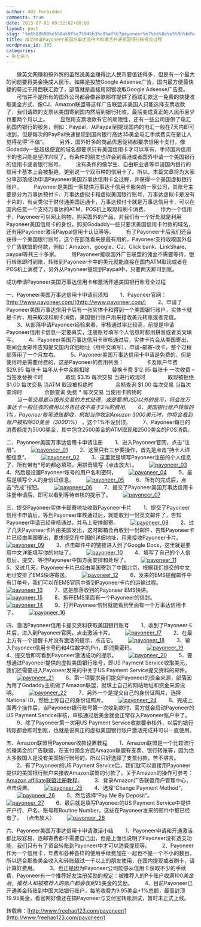 ```yaml
---
author: 403 Forbidden
comments: true
date: 2013-07-01 09:32:02+00:00
layout: post
slug: '%e6%88%90%e5%8a%9f%e7%94%b3%e8%af%b7payoneer%e7%be%8e%e5%9b%bd%e4%b8%87%e4%ba%8b%e8%be%be%e4%bf%a1%e7%94%a8%e5%8d%a1%e5%92%8c%e6%bf%80%e6%b4%bb%e5%bc%80%e9%80%9a%e7%be%8e%e5%9b%bd%e9%93%b6%e8%a1%8c'
title: 成功申请Payoneer美国万事达信用卡和激活开通美国银行账号全过程
wordpress_id: 305
categories:
- 杂七杂八
---
```

　　做英文网赚和搞外贸的虽然说美金赚得比人民币要值钱得多，但是有一个最大的问题要将美金换成人民币。如果是投放Google Adsense广告，国内最方便最快捷的莫过于用西联汇款了，部落就是直接用网银收取Google Adsense广告费。
　　可惜并不是所有的国外公司都会像谷歌那样提供了西联汇款这一免费的快捷收取美金方式，像CJ、Amazon联盟等这样广告联盟非美国人只能选择支票收款了，我们请款的支票从美国寄到国内然后到银行托收，最后变成真正的人民币至少也要两个月以上。
　　显然用支票收款有它的局限性，还有一些公司提供了电汇到国内银行的服务，例如：Paypal，从Paypal到提现国内的电汇一般在7天内即可收到，但是每次的PayPal快速提现到国内银行高达35美金电汇手续费实在是让人觉得花得“不值”。
　　另外，国外好多的商品优惠促销都要求信用卡支付，像Godaddy一些超级便宜的域名都要求只有美国信用卡才可以享有，手持国内信用卡的也只能是望洋兴叹了。有条件的朋友也许会到香港或者国外申请一个美国银行的信用卡或者银行账号。
　　没有条件的像学生、自由职业者等申请国内银行的信用卡基本上会被拒绝，更别说一个双币种的信用卡了。所以，本篇文章将为大家分享部落成功申请Payoneer美国万事达信用卡全过程，并获得一个美国虚拟银行账户。
　　Payoneer是美国一家提供万事达卡信用卡服务的一家公司，其账号主要是分为万事达预付卡、万事达虚拟卡和虚拟美国银行账号，万事达虚拟卡是没有卡片的，有点类似于财付通美国运通卡，万事达预付卡就是万事达信用卡，可以在国内任意一个支持万事达的ATM、POS机上取现和刷卡消费。
　　作为一个信用卡，Payoneer可以网上购物，购买国外的产品，对我们有一个好处就是利用Payoneer美国信用卡的身份，购买Godaddy一些只要求美国信用卡付款的域名，还有用Payoneer激活Paypal信用卡认证等等。
　　有了Payoneer卡后我们还会获得一个美国银行账号，这个在部落看来是最有用的，Payoneer支持收取国外各个广告联盟的付款，例如：Amazon、google、CJ、Click bank、LinkShare、paypal等共三十多家。
　　用Payoneer接收国外广告联盟的佣金不需要等待，银行转账即时到账，转账到Payoneer卡中的美元就能直接在国内ATM取现或者在POS机上消费了，另外从Payoneer提现到Paypal中，只要两天即可到账。

成功申请Payoneer美国万事达信用卡和激活开通美国银行账号全过程

一、Payoneer美国万事达信用卡申请前须知
　　1、Payoneer官网：[http://www.payoneer.com/](http://www.payoneer.com/)
　　2、申请了Payoneer美国万事达信用卡后有一张实体卡和得到一个美国银行账户，实体卡就是卡片，用来取现和刷卡消费，美国银行账户用来接收美元转账或者充值。
　　3、从部落申请Payoneer经验来看，审核通过率比较高，前提是申请Payoneer信用卡信息一定要真实，注册账号填写个人信息时都用拼音或者英文填写。
　　4、Payoneer美国万事达信用卡审核通过后，实体卡片会从美国寄出，期间会发邮件告知提交国内详细地址（用中文填写），申请-邮寄-收卡，整个过程部落用了一个月左右。
　　5、Payoneer美国万事达信用卡申请是免费的，但是使用时是需要付费的，这是Payoneer的费用列表：
　　　　卡及帐户年费 	$29.95 	每张卡 	每年从卡中余额扣除
　　　　替换卡费    	$12.95 	每张卡 	一次收费 – 当签发替换卡时 
　　　　取现 	         $3.15   每次交易 	当进行取现时
　　　　取现被拒绝 	$1.00 	每次交易 	当ATM 取现被拒绝时
　　　　余额查询  	$1.00 	每次交易 	当每次查询时
　　　　余额查询 	         免费 * 	每次交易 	当使用卡购物时   
　　*当一笔交易是以国外交易的方式处理，或是要求USD以外的货币，将会在万事达卡一般征收的费用以外再征收不高于3％的费用.
　　6、美国银行账户转账的1%，Payoneer每笔进账都收，例如当你收到Amazon 3000美元时，你将会看到账户被扣除30美金（3000*1%） ，这个1%不设封顶。
　　7、Payoneer每日的消费额度为5000美金，其中包含2500美金的ATM取现和2500美金的POS消费。

二、Payoneer美国万事达信用卡申请注册
　　1、进入Payoneer官网，点击“注册”。
　　[![payoneer_01](/uploads/201307/payoneer_01.gif)](/uploads/201307/payoneer_01.gif)
　　2、这里只有三步要操作，首先是点击“持卡人详细信息”。
　　[![payoneer_02](/uploads/201307/payoneer_02.gif)](/uploads/201307/payoneer_02.gif)
　　3、这里就是填写Payoneer注册的个人信息了，所有带有*号的都必填项，用拼音填写（点击放大）。
　　[![payoneer_03](/uploads/201307/payoneer_03.gif)](/uploads/201307/payoneer_03.gif)
　　4、然后是设置Payoneer账号的用户名和密码。
　　[![payoneer_04](/uploads/201307/payoneer_04.gif)](/uploads/201307/payoneer_04.gif)
　　5、最后是填写个人的身份证信息。
　　[![payoneer_05](/uploads/201307/payoneer_05.gif)](/uploads/201307/payoneer_05.gif)
　　6、所有的完成后，点击“完成”按钮。
　　[![payoneer_06](/uploads/201307/payoneer_06.gif)](/uploads/201307/payoneer_06.gif)
　　7、提交了Payoneer美国万事达信用卡注册申请后，即可以看到等待审核的提示了。
　　[![payoneer_07](/uploads/201307/payoneer_07.gif)](/uploads/201307/payoneer_07.gif)

三、提交Payoneer实体卡邮寄地址收取Payoneer卡片
　　1、提交了Payoneer信用卡申请后，等到Payoneer审核通过后，就能收到一封英文邮件了，告知Payoneer申请已经审核通过，并马上安排邮寄。
　　[![payoneer_08](/uploads/201307/payoneer_08.gif)](/uploads/201307/payoneer_08.gif)
　　2、过了几天Payoneer卡片由美国发出，这时邮箱会再收到一封邮件，告知Payoneer卡片已经由美国寄出，要求提交在中国的详细地址，用来接收Payoneer卡片。
　　[![payoneer_09](/uploads/201307/payoneer_09.gif)](/uploads/201307/payoneer_09.gif)
　　3、点击邮件中的链接进入到了Google Docs，这里就是要用中文详细填写你的地址了。
　　[![payoneer_10](/uploads/201307/payoneer_10.gif)](/uploads/201307/payoneer_10.gif)
　　4、填写了自己的个人信息后，提交，等待Payoneer中国方面安排和处理了。
　　[![payoneer_11](/uploads/201307/payoneer_11.gif)](/uploads/201307/payoneer_11.gif)
　　5、又过几天，Payoneer卡片已经由美国寄到了中国北京，根据我们提交的中文地址安排了EMS快递寄送。
　　[![payoneer_12](/uploads/201307/payoneer_12.gif)](/uploads/201307/payoneer_12.gif)
　　6、发来的EMS提醒邮件中有订单号，我们可以在EMS官网中查到Payoneer卡片的运输过程。
　　[![payoneer_13](/uploads/201307/payoneer_13.gif)](/uploads/201307/payoneer_13.gif)
　　7、这是部落收到的Payoneer EMS快递。
　　[![payoneer_15](/uploads/201307/payoneer_15.jpg)](/uploads/201307/payoneer_15.jpg)
　　8、拆开EMS里面有一个Payoneer的信封。
　　[![payoneer_14](/uploads/201307/payoneer_14.jpg)](/uploads/201307/payoneer_14.jpg)
　　9、打开Payoneer信封就能看到里面有一个万事达信用卡了。
　　[![payoneer_16](/uploads/201307/payoneer_16.jpg)](/uploads/201307/payoneer_16.jpg)

四、激活Payoneer信用卡提交资料获取美国银行账号
　　1、收到了Payoneer卡片后，进入到Payoneer官网，点击激活卡片。
　　[![payoneer_17](/uploads/201307/payoneer_17.gif)](/uploads/201307/payoneer_17.gif)
　　2、在最上方有一个提醒卡片没有激活的提示，点击它。
　　[![payoneer_18](/uploads/201307/payoneer_18.gif)](/uploads/201307/payoneer_18.gif)
　　3、输入Payoneer信用卡号码和4位数字的Pin，即消费密码。
　　[![payoneer_19](/uploads/201307/payoneer_19.gif)](/uploads/201307/payoneer_19.gif)
　　4、提交后即可看到Payoneer激活成功的提示。
　　[![payoneer_20](/uploads/201307/payoneer_20.gif)](/uploads/201307/payoneer_20.gif)
　　5、要想通过Payoneer提供的虚拟美国银行账号，即US Payment Service收取美元，我们还需要进入Payoneer发来的中关于US Payment Service提交资料的邮件。
　　[![payoneer_21](/uploads/201307/payoneer_21.gif)](/uploads/201307/payoneer_21.gif)
　　6、第一项要求我们提交Payoneer的资金来源，部落因为用了Godaddy主机做了Amazon联盟，就填上自己的网站地址和资金来源说明。
　　[![payoneer_22](/uploads/201307/payoneer_22.gif)](/uploads/201307/payoneer_22.gif)
　　7、另外一个是提交自己的身份证照片，选择National ID，然后上传自己的身份证照片。
　　[![payoneer_24](/uploads/201307/payoneer_24.gif)](/uploads/201307/payoneer_24.gif)
　　8、完成上面两个操作后，当Payoneer银行账号第一次收到款时，官方就会启动Payoneer的US Payment Service审核，审核通过后美金就会正常存入Payoneer账户中了。
　　9、除了Payoneer第一次用US Payment Service收款要审核外，以后的银行转账都会即时到账，也就是说真正的虚拟美国银行账户激活完成并可以一直使用。

五、Amazon联盟用Payoneer收款设置教程
　　1、Amazon联盟是一个比较流行的赚美金的广告联盟，在支付佣金方面Amazon联盟有支票、银行转账等，因为绝大多数国人是没有美国银行账号的，所以只好选择了支票付款，苦不堪言。
　　2、有了Payoneer的US Payment Service后，我们就可以直接用Payoneer提供的美国银行账户来接收Amazon联盟的付款了。关于Amazon的操作可参考：[Amazon affiliate联盟注册教程](http://www.freehao123.com/amazon-affiliate/)。
　　3、登录Amazon广告联盟用户管理中心，点击设置。
　　[![payoneer_25](/uploads/201307/payoneer_25.gif)](/uploads/201307/payoneer_25.gif)
　　4、选择“Change Payment Method”。
　　[![payoneer_26](/uploads/201307/payoneer_26.gif)](/uploads/201307/payoneer_26.gif)
　　5、然后选择“Pay Me By Deposit”。
　　[![payoneer_27](/uploads/201307/payoneer_27.gif)](/uploads/201307/payoneer_27.gif)
　　6、最后就是填写Payoneer的US Payment Service中提供开户行、户名、账号和Routine Number。这些在Payoneer发来的邮件中都已经有了。 （点击放大）
　　[![payoneer_28](/uploads/201307/payoneer_28.gif)](/uploads/201307/payoneer_28.gif)

六、Payoneer美国万事达信用卡申请激活小结
　　1、Payoneer申请和开通激活都比较容易，连邮寄费都不需要自己出，但是上面也说明了Payoneer没有透支功能，我们只有有了资金转账到Payoneer中才可以消费提现等。
　　2、Payoneer作为一个信用卡，年费和各种各样的使用手续费加在一起也不是一个不小的数目，所以适合那些美金收入和转账超过一千以上的朋友使用，在国内提现或者刷卡，请计算好费用。
　　3、也正是因为Payoneer公司能够从信用卡获取不少的手续费，Payoneer有一个推荐好友注册奖励的规定：被推荐人的P卡账户收满$100美金后，推荐人和被推荐人的账户都会收到$25美金的奖励。
　　4、目前Payoneer已开通美金转账到中国大陆银行账户，每笔收费为9.95美金+1%总额，最高封顶19.95美金，看官网好像还在搞Payoneer与支付宝转账测试，暂时未正式上线。

转载自：[http://www.freehao123.com/payoneer/](http://www.freehao123.com/payoneer/)
